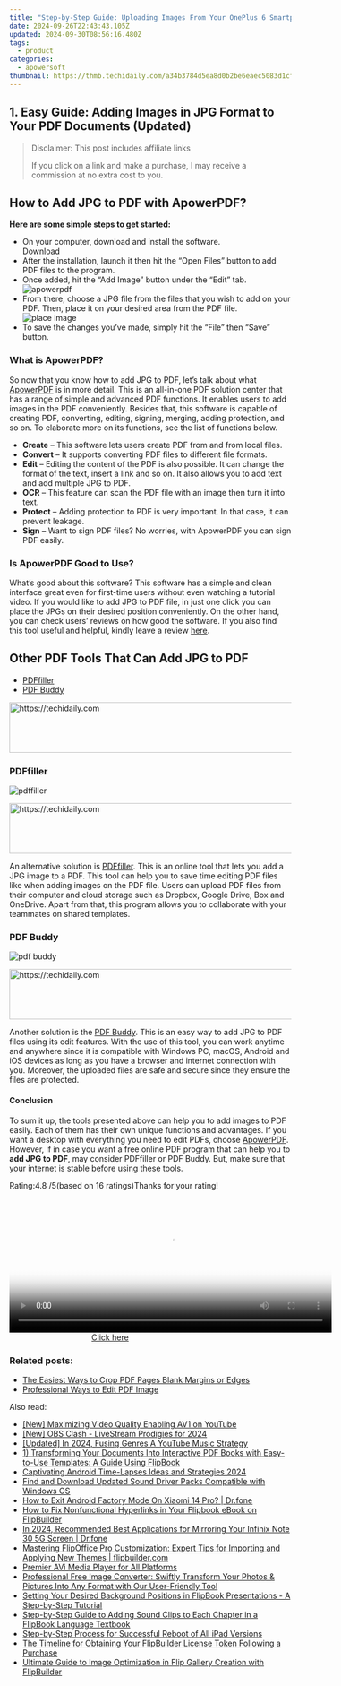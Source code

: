 ```yaml
---
title: "Step-by-Step Guide: Uploading Images From Your OnePlus 6 Smartphone Onto a Personal Computer"
date: 2024-09-26T22:43:43.105Z
updated: 2024-09-30T08:56:16.480Z
tags:
  - product
categories:
  - apowersoft
thumbnail: https://thmb.techidaily.com/a34b3784d5ea8d0b2be6eaec5083d1cf0c7c6de5e3aae650ea39b1f4ae6fa12f.jpg
---
```


## 1. Easy Guide: Adding Images in JPG Format to Your PDF Documents (Updated)

>  Disclaimer: This post includes affiliate links
>
>  If you click on a link and make a purchase, I may receive a commission at no extra cost to you.
>

## How to Add JPG to PDF with ApowerPDF?

**Here are some simple steps to get started:**

* On your computer, download and install the software.  
[Download](https://tools.techidaily.com/apowersoft/products/)
* After the installation, launch it then hit the “Open Files” button to add PDF files to the program.
* Once added, hit the “Add Image” button under the “Edit” tab.  
![apowerpdf](https://www.apowersoft.com//webusupload.aoscdn.com/apowercom/wp-content/uploads/2020/07/add-image.jpg.webp)
* From there, choose a JPG file from the files that you wish to add on your PDF. Then, place it on your desired area from the PDF file.  
![place image](https://www.apowersoft.com//webusupload.aoscdn.com/apowercom/wp-content/uploads/2020/07/place-jpg.jpg.webp)
* To save the changes you’ve made, simply hit the “File” then “Save” button.

### What is ApowerPDF?

So now that you know how to add JPG to PDF, let’s talk about what [ApowerPDF](https://tools.techidaily.com/apowersoft/apower-pdf/) is in more detail. This is an all-in-one PDF solution center that has a range of simple and advanced PDF functions. It enables users to add images in the PDF conveniently. Besides that, this software is capable of creating PDF, converting, editing, signing, merging, adding protection, and so on. To elaborate more on its functions, see the list of functions below.

* **Create** – This software lets users create PDF from and from local files.
* **Convert** – It supports converting PDF files to different file formats.
* **Edit**  – Editing the content of the PDF is also possible. It can change the format of the text, insert a link and so on. It also allows you to add text and add multiple JPG to PDF.
* **OCR** – This feature can scan the PDF file with an image then turn it into text.
* **Protect** – Adding protection to PDF is very important. In that case, it can prevent leakage.
* **Sign** – Want to sign PDF files? No worries, with ApowerPDF you can sign PDF easily.

### Is ApowerPDF Good to Use?

What’s good about this software? This software has a simple and clean interface great even for first-time users without even watching a tutorial video. If you would like to add JPG to PDF file, in just one click you can place the JPGs on their desired position conveniently. On the other hand, you can check users’ reviews on how good the software. If you also find this tool useful and helpful, kindly leave a review [here](https://www.g2crowd.com/products/apowerpdf/reviews).

## Other PDF Tools That Can Add JPG to PDF

* [PDFfiller](https://tools.techidaily.com/apowersoft/products/)
* [PDF Buddy](https://tools.techidaily.com/apowersoft/products/)

<!-- affiliate ads begin -->
<a href="https://appsumo.8odi.net/c/5597632/2052062/7443" target="_top" id="2052062">
  <img src="//a.impactradius-go.com/display-ad/7443-2052062" border="0" alt="https://techidaily.com" width="728" height="90"/>
</a>
<img height="0" width="0" src="https://appsumo.8odi.net/i/5597632/2052062/7443" style="position:absolute;visibility:hidden;" border="0" />
<!-- affiliate ads end -->

### PDFfiller

![pdffiller](https://www.apowersoft.com//webusupload.aoscdn.com/apowercom/wp-content/uploads/2020/07/add-image-pdffiller.jpg.webp)

<!-- affiliate ads begin -->
<a href="https://appsumo.8odi.net/c/5597632/2082536/7443" target="_top" id="2082536">
  <img src="//a.impactradius-go.com/display-ad/7443-2082536" border="0" alt="https://techidaily.com" width="728" height="90"/>
</a>
<img height="0" width="0" src="https://appsumo.8odi.net/i/5597632/2082536/7443" style="position:absolute;visibility:hidden;" border="0" />
<!-- affiliate ads end -->

An alternative solution is [PDFfiller](https://www.pdffiller.com/en/categories/add-image.htm). This is an online tool that lets you add a JPG image to a PDF. This tool can help you to save time editing PDF files like when adding images on the PDF file. Users can upload PDF files from their computer and cloud storage such as Dropbox, Google Drive, Box and OneDrive. Apart from that, this program allows you to collaborate with your teammates on shared templates.

### PDF Buddy

![pdf buddy](https://www.apowersoft.com//webusupload.aoscdn.com/apowercom/wp-content/uploads/2020/07/add-jpg-using-pdfbuddy.jpg.webp)

<!-- affiliate ads begin -->
<a href="https://aligracehair.sjv.io/c/5597632/1972684/19272" target="_top" id="1972684">
  <img src="//a.impactradius-go.com/display-ad/19272-1972684" border="0" alt="https://techidaily.com" width="728" height="90"/>
</a>
<img height="0" width="0" src="https://aligracehair.sjv.io/i/5597632/1972684/19272" style="position:absolute;visibility:hidden;" border="0" />
<!-- affiliate ads end -->

Another solution is the [PDF Buddy](https://www.pdfbuddy.com/how-to/add-image-to-pdf). This is an easy way to add JPG to PDF files using its edit features. With the use of this tool, you can work anytime and anywhere since it is compatible with Windows PC, macOS, Android and iOS devices as long as you have a browser and internet connection with you. Moreover, the uploaded files are safe and secure since they ensure the files are protected.

#### Conclusion

To sum it up, the tools presented above can help you to add images to PDF easily. Each of them has their own unique functions and advantages. If you want a desktop with everything you need to edit PDFs, choose [ApowerPDF](https://tools.techidaily.com/apowersoft/apower-pdf/). However, if in case you want a free online PDF program that can help you to **add JPG to PDF**, may consider PDFfiller or PDF Buddy. But, make sure that your internet is stable before using these tools.

Rating:4.8 /5(based on 16 ratings)Thanks for your rating!

<!-- affiliate ads begin -->
<span id="1982461">
					<video width="576" height="240" style="cursor:pointer"
           poster="//a.impactradius-go.com/display-clicktoplayimage/1982461.png"
           onclick="if(!this.playClicked){this.play();this.setAttribute('controls',true);this.playClicked=true;}">
	   <source src="//a.impactradius-go.com/display-ad/22993-1982461">
	   <img src="//a.impactradius-go.com/display-clicktoplayimage/1982461.png" style="border: none; height: 100%; width: 100%; object-fit: contain">
	</video>
	<div style="width:360px;text-align:center"><a href="javascript:window.open(decodeURIComponent('https%3A%2F%2Fhomestyler.sjv.io%2Fc%2F5597632%2F1982461%2F22993'), '_blank');void(0);">Click here</a></div>
</span>
<img height="0" width="0" src="https://imp.pxf.io/i/5597632/1982461/22993" style="position:absolute;visibility:hidden;" border="0" />
<!-- affiliate ads end -->

### Related posts:

* [The Easiest Ways to Crop PDF Pages Blank Margins or Edges](https://tools.techidaily.com/apowersoft/apower-pdf/)
* [Professional Ways to Edit PDF Image](https://tools.techidaily.com/apowersoft/apower-pdf/)

<ins class="adsbygoogle"
     style="display:block"
     data-ad-format="autorelaxed"
     data-ad-client="ca-pub-7571918770474297"
     data-ad-slot="1223367746"></ins>

<ins class="adsbygoogle"
     style="display:block"
     data-ad-client="ca-pub-7571918770474297"
     data-ad-slot="8358498916"
     data-ad-format="auto"
     data-full-width-responsive="true"></ins>

<span class="atpl-alsoreadstyle">Also read:</span>
<div><ul>
<li><a href="https://facebook-video-footage.techidaily.com/new-maximizing-video-quality-enabling-av1-on-youtube/"><u>[New] Maximizing Video Quality Enabling AV1 on YouTube</u></a></li>
<li><a href="https://screen-activity-recording.techidaily.com/new-obs-clash-livestream-prodigies-for-2024/"><u>[New] OBS Clash - LiveStream Prodigies for 2024</u></a></li>
<li><a href="https://youtube-webster.techidaily.com/ed-in-2024-fusing-genres-a-youtube-music-strategy/"><u>[Updated] In 2024, Fusing Genres A YouTube Music Strategy</u></a></li>
<li><a href="https://discover-comparisons.techidaily.com/1-transforming-your-documents-into-interactive-pdf-books-with-easy-to-use-templates-a-guide-using-flipbook/"><u>1) Transforming Your Documents Into Interactive PDF Books with Easy-to-Use Templates: A Guide Using FlipBook</u></a></li>
<li><a href="https://fox-http.techidaily.com/captivating-android-time-lapses-ideas-and-strategies-2024/"><u>Captivating Android Time-Lapses Ideas and Strategies 2024</u></a></li>
<li><a href="https://win-dash.techidaily.com/find-and-download-updated-sound-driver-packs-compatible-with-windows-os/"><u>Find and Download Updated Sound Driver Packs Compatible with Windows OS</u></a></li>
<li><a href="https://change-location.techidaily.com/how-to-exit-android-factory-mode-on-xiaomi-14-pro-drfone-by-drfone-fix-android-problems-fix-android-problems/"><u>How to Exit Android Factory Mode On Xiaomi 14 Pro? | Dr.fone</u></a></li>
<li><a href="https://discover-comparisons.techidaily.com/how-to-fix-nonfunctional-hyperlinks-in-your-flipbook-ebook-on-flipbuilder/"><u>How to Fix Nonfunctional Hyperlinks in Your Flipbook eBook on FlipBuilder</u></a></li>
<li><a href="https://screen-mirror.techidaily.com/in-2024-recommended-best-applications-for-mirroring-your-infinix-note-30-5g-screen-drfone-by-drfone-android/"><u>In 2024, Recommended Best Applications for Mirroring Your Infinix Note 30 5G Screen | Dr.fone</u></a></li>
<li><a href="https://discover-comparisons.techidaily.com/mastering-flipoffice-pro-customization-expert-tips-for-importing-and-applying-new-themes-flipbuildercom/"><u>Mastering FlipOffice Pro Customization: Expert Tips for Importing and Applying New Themes | flipbuilder.com</u></a></li>
<li><a href="https://extra-tips.techidaily.com/premier-avi-media-player-for-all-platforms/"><u>Premier AVi Media Player for All Platforms</u></a></li>
<li><a href="https://discover-comparisons.techidaily.com/professional-free-image-converter-swiftly-transform-your-photos-and-pictures-into-any-format-with-our-user-friendly-tool/"><u>Professional Free Image Converter: Swiftly Transform Your Photos & Pictures Into Any Format with Our User-Friendly Tool</u></a></li>
<li><a href="https://discover-comparisons.techidaily.com/setting-your-desired-background-positions-in-flipbook-presentations-a-step-by-step-tutorial/"><u>Setting Your Desired Background Positions in FlipBook Presentations - A Step-by-Step Tutorial</u></a></li>
<li><a href="https://discover-comparisons.techidaily.com/step-by-step-guide-to-adding-sound-clips-to-each-chapter-in-a-flipbook-language-textbook/"><u>Step-by-Step Guide to Adding Sound Clips to Each Chapter in a FlipBook Language Textbook</u></a></li>
<li><a href="https://tech-recovery.techidaily.com/step-by-step-process-for-successful-reboot-of-all-ipad-versions/"><u>Step-by-Step Process for Successful Reboot of All iPad Versions</u></a></li>
<li><a href="https://discover-comparisons.techidaily.com/the-timeline-for-obtaining-your-flipbuilder-license-token-following-a-purchase/"><u>The Timeline for Obtaining Your FlipBuilder License Token Following a Purchase</u></a></li>
<li><a href="https://discover-comparisons.techidaily.com/ultimate-guide-to-image-optimization-in-flip-gallery-creation-with-flipbuilder/"><u>Ultimate Guide to Image Optimization in Flip Gallery Creation with FlipBuilder</u></a></li>
</ul></div>

